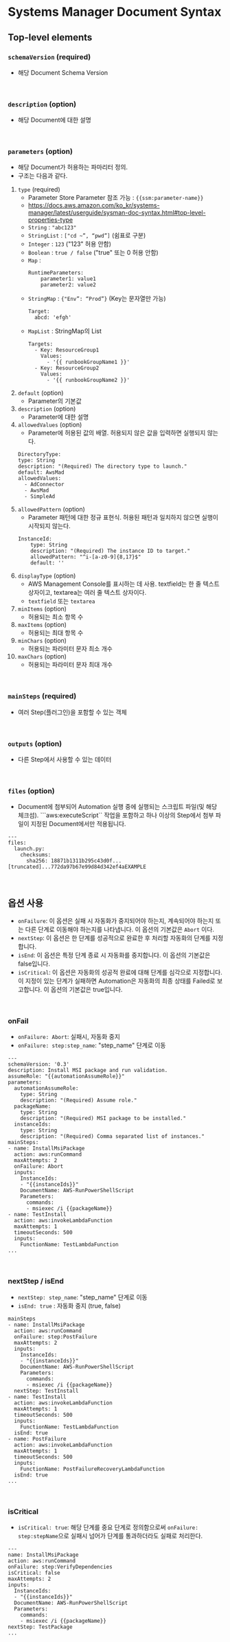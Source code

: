 # Systems Manager Document Syntax

## Top-level elements
### ```schemaVersion``` (required)
* 해당 Document Schema Version
</br>

### ```description``` (option)
* 해당 Document에 대한 설명
</br>

### ```parameters``` (option)
* 해당 Document가 허용하는 파마리터 정의.
* 구조는 다음과 같다.
1. ```type``` (required)
    * Parameter Store Parameter 참조 가능 : ```{{ssm:parameter-name}}```
    * https://docs.aws.amazon.com/ko_kr/systems-manager/latest/userguide/sysman-doc-syntax.html#top-level-properties-type
    * ```String``` : ```"abc123"```
    * ```StringList``` : ```["cd ~”, “pwd”]``` (쉼표로 구분)
    * ```Integer``` : ```123``` ("123" 허용 안함)
    * ```Boolean``` : ```true / false``` ("true" 또는 0 허용 안함)
    * ```Map``` :
        ```
        RuntimeParameters:
            parameter1: value1
            parameter2: value2        
        ```
    * ```StringMap``` : ```{"Env”: “Prod”}``` (Key는 문자열만 가능)
        ```
        Target:
          abcd: 'efgh'
        ```
    * ```MapList``` : StringMap의 List
        ```
        Targets:
          - Key: ResourceGroup1
            Values:
              - '{{ runbookGroupName1 }}'
          - Key: ResourceGroup2
            Values:
              - '{{ runbookGroupName2 }}'
        ```
2. ```default``` (option)
    * Parameter의 기본값
3. ```description``` (option)
    * Parameter에 대한 설명
4. ```allowedValues``` (option)
    * Parameter에 허용된 값의 배열. 허용되지 않은 값을 입력하면 실행되지 않는다.
    ```
    DirectoryType:
    type: String
    description: "(Required) The directory type to launch."
    default: AwsMad
    allowedValues:
      - AdConnector
      - AwsMad
      - SimpleAd
    ```
5. ```allowedPattern``` (option)
    * Parameter 패턴에 대한 정규 표현식. 허용된 패턴과 일치하지 않으면 실행이 시작되지 않는다.
    ```
    InstanceId:
        type: String
        description: "(Required) The instance ID to target."
        allowedPattern: "^i-[a-z0-9]{8,17}$"
        default: ''
    ```
6. ```displayType``` (option)
    * AWS Management Console를 표시하는 데 사용. textfield는 한 줄 텍스트 상자이고, textarea는 여러 줄 텍스트 상자이다.
    * ```textfield``` 또는 ```textarea```
7. ```minItems``` (option)
    * 허용되는 최소 항목 수
8. ```maxItems``` (option)
    * 허용되는 최대 항목 수
9.  ```minChars``` (option)
    * 허용되는 파라미터 문자 최소 개수
10. ```maxChars``` (option)
    * 허용되는 파라미터 문자 최대 개수
</br>

### ```mainSteps``` (required)
* 여러 Step(플러그인)을 포함할 수 있는 객체
</br>

### ```outputs``` (option)
* 다른 Step에서 사용할 수 있는 데이터
</br>

### ```files``` (option)
*  Document에 첨부되어 Automation 실행 중에 실행되는 스크립트 파일(및 해당 체크섬). ```aws:executeScript`` 작업을 포함하고 하나 이상의 Step에서 첨부 파일이 지정된 Document에서만 적용됩니다.
```
---
files:
  launch.py:
    checksums:
      sha256: 18871b1311b295c43d0f...[truncated]...772da97b67e99d84d342ef4aEXAMPLE

```
</br>



## 옵션 사용
* ```onFailure```: 이 옵션은 실패 시 자동화가 중지되어야 하는지, 계속되어야 하는지 또는 다른 단계로 이동해야 하는지를 나타냅니다. 이 옵션의 기본값은 ```Abort``` 이다.
* ```nextStep```: 이 옵션은 한 단계를 성공적으로 완료한 후 처리할 자동화의 단계를 지정합니다.
* ```isEnd```: 이 옵션은 특정 단계 종료 시 자동화를 중지합니다. 이 옵션의 기본값은 false입니다.
* ```isCritical```: 이 옵션은 자동화의 성공적 완료에 대해 단계를 심각으로 지정합니다. 이 지정이 있는 단계가 실패하면 Automation은 자동화의 최종 상태를 Failed로 보고합니다. 이 옵션의 기본값은 true입니다.
</br>

### onFail
* ```onFailure: Abort```: 실패시, 자동화 중지
* ```onFailure: step:step_name```: "step_name" 단계로 이동
```
---
schemaVersion: '0.3'
description: Install MSI package and run validation.
assumeRole: "{{automationAssumeRole}}"
parameters:
  automationAssumeRole:
    type: String
    description: "(Required) Assume role."
  packageName:
    type: String
    description: "(Required) MSI package to be installed."
  instanceIds:
    type: String
    description: "(Required) Comma separated list of instances."
mainSteps:
- name: InstallMsiPackage
  action: aws:runCommand
  maxAttempts: 2
  onFailure: Abort
  inputs:
    InstanceIds:
    - "{{instanceIds}}"
    DocumentName: AWS-RunPowerShellScript
    Parameters:
      commands:
      - msiexec /i {{packageName}}
- name: TestInstall
  action: aws:invokeLambdaFunction
  maxAttempts: 1
  timeoutSeconds: 500
  inputs:
    FunctionName: TestLambdaFunction
...
```
</br>

### nextStep / isEnd
* ```nextStep: step_name```: "step_name" 단계로 이동
* ```isEnd: true``` : 자동화 중지 (true, false)
```
mainSteps
- name: InstallMsiPackage
  action: aws:runCommand
  onFailure: step:PostFailure
  maxAttempts: 2
  inputs:
    InstanceIds:
    - "{{instanceIds}}"
    DocumentName: AWS-RunPowerShellScript
    Parameters:
      commands:
      - msiexec /i {{packageName}}
  nextStep: TestInstall
- name: TestInstall
  action: aws:invokeLambdaFunction
  maxAttempts: 1
  timeoutSeconds: 500
  inputs:
    FunctionName: TestLambdaFunction
  isEnd: true
- name: PostFailure
  action: aws:invokeLambdaFunction
  maxAttempts: 1
  timeoutSeconds: 500
  inputs:
    FunctionName: PostFailureRecoveryLambdaFunction
  isEnd: true
...
```
</br>

### isCritical
* ```isCritical: true```: 해당 단계를 중요 단계로 정의함으로써 ```onFailure: step:stepName```으로 실패시 넘어가 단계를 통과하더라도 실패로 처리한다.
```
---
name: InstallMsiPackage
action: aws:runCommand
onFailure: step:VerifyDependencies
isCritical: false
maxAttempts: 2
inputs:
  InstanceIds:
  - "{{instanceIds}}"
  DocumentName: AWS-RunPowerShellScript
  Parameters:
    commands:
    - msiexec /i {{packageName}}
nextStep: TestPackage
...
```


